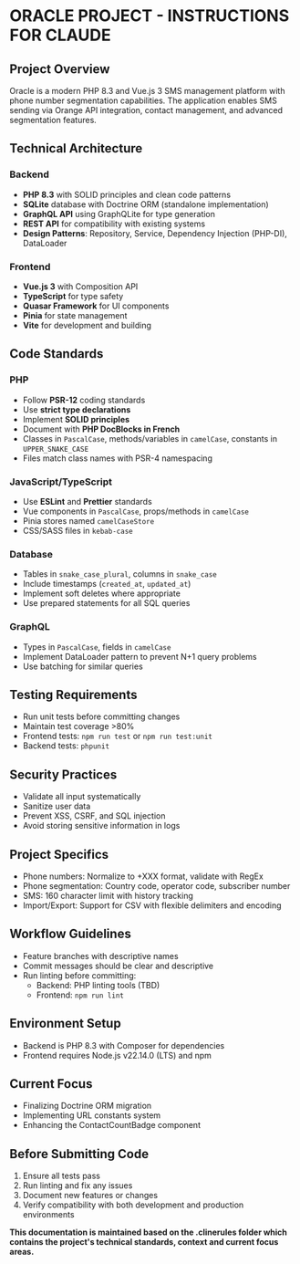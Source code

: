 # ORACLE PROJECT - INSTRUCTIONS FOR CLAUDE

## Project Overview
Oracle is a modern PHP 8.3 and Vue.js 3 SMS management platform with phone number segmentation capabilities. The application enables SMS sending via Orange API integration, contact management, and advanced segmentation features.

## Technical Architecture

### Backend
- **PHP 8.3** with SOLID principles and clean code patterns
- **SQLite** database with Doctrine ORM (standalone implementation)
- **GraphQL API** using GraphQLite for type generation
- **REST API** for compatibility with existing systems
- **Design Patterns**: Repository, Service, Dependency Injection (PHP-DI), DataLoader

### Frontend
- **Vue.js 3** with Composition API
- **TypeScript** for type safety
- **Quasar Framework** for UI components
- **Pinia** for state management
- **Vite** for development and building

## Code Standards

### PHP
- Follow **PSR-12** coding standards
- Use **strict type declarations**
- Implement **SOLID principles**
- Document with **PHP DocBlocks in French**
- Classes in `PascalCase`, methods/variables in `camelCase`, constants in `UPPER_SNAKE_CASE`
- Files match class names with PSR-4 namespacing

### JavaScript/TypeScript
- Use **ESLint** and **Prettier** standards
- Vue components in `PascalCase`, props/methods in `camelCase`
- Pinia stores named `camelCaseStore`
- CSS/SASS files in `kebab-case`

### Database
- Tables in `snake_case_plural`, columns in `snake_case`
- Include timestamps (`created_at`, `updated_at`)
- Implement soft deletes where appropriate
- Use prepared statements for all SQL queries

### GraphQL
- Types in `PascalCase`, fields in `camelCase`
- Implement DataLoader pattern to prevent N+1 query problems
- Use batching for similar queries

## Testing Requirements
- Run unit tests before committing changes
- Maintain test coverage >80%
- Frontend tests: `npm run test` or `npm run test:unit`
- Backend tests: `phpunit`

## Security Practices
- Validate all input systematically
- Sanitize user data
- Prevent XSS, CSRF, and SQL injection
- Avoid storing sensitive information in logs

## Project Specifics
- Phone numbers: Normalize to +XXX format, validate with RegEx
- Phone segmentation: Country code, operator code, subscriber number
- SMS: 160 character limit with history tracking
- Import/Export: Support for CSV with flexible delimiters and encoding

## Workflow Guidelines
- Feature branches with descriptive names
- Commit messages should be clear and descriptive
- Run linting before committing: 
  - Backend: PHP linting tools (TBD)
  - Frontend: `npm run lint`

## Environment Setup
- Backend is PHP 8.3 with Composer for dependencies
- Frontend requires Node.js v22.14.0 (LTS) and npm

## Current Focus
- Finalizing Doctrine ORM migration
- Implementing URL constants system
- Enhancing the ContactCountBadge component

## Before Submitting Code
1. Ensure all tests pass
2. Run linting and fix any issues
3. Document new features or changes
4. Verify compatibility with both development and production environments

**This documentation is maintained based on the .clinerules folder which contains the project's technical standards, context and current focus areas.**